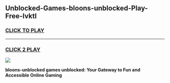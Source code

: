 
## Unblocked-Games-bloons-unblocked-Play-Free-lvktl
<h3>
<a href="https://premium76.site?title=bloons-unblocked&ref=12A">CLICK TO PLAY</a></h3>
<hr>

<h3>
<a href="https://premium76.site?title=bloons-unblocked&ref=12A">CLICK 2 PLAY</a>
  
</h3>

<a href="https://premium76.site?title=bloons-unblocked&ref=12A"><img src="https://clearcache.store/games.png"></a>


**bloons-unblocked games unblocked: Your Gateway to Fun and Accessible Online Gaming**
